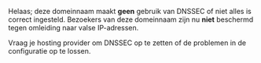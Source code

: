
Helaas; deze domeinnaam maakt <strong>geen</strong> gebruik van DNSSEC of niet
alles is correct ingesteld. Bezoekers van deze domeinnaam zijn nu
<strong>niet</strong> beschermd tegen omleiding naar valse IP-adressen.

Vraag je hosting provider om DNSSEC op te zetten of de problemen in de
configuratie op te lossen.
